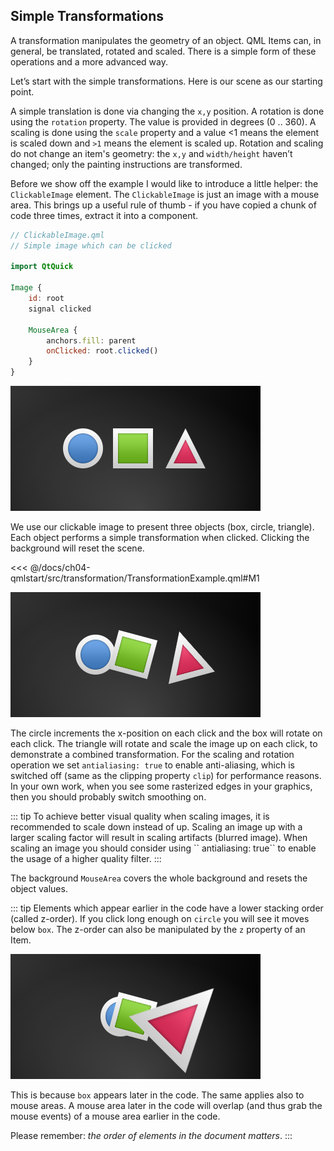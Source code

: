 ## Simple Transformations

A transformation manipulates the geometry of an object. QML Items can, in general, be translated, rotated and scaled. There is a simple form of these operations and a more advanced way.

Let’s start with the simple transformations. Here is our scene as our starting point.

A simple translation is done via changing the `x,y` position. A rotation is done using the `rotation` property. The value is provided in degrees (0 .. 360). A scaling is done using the `scale` property and a value <1 means the element is scaled down and `>1` means the element is scaled up. Rotation and scaling do not change an item's geometry: the `x,y` and `width/height` haven’t changed; only the painting instructions are transformed.

Before we show off the example I would like to introduce a little helper: the `ClickableImage` element. The `ClickableImage` is just an image with a mouse area. This brings up a useful rule of thumb - if you have copied a chunk of code three times, extract it into a component.

```qml
// ClickableImage.qml
// Simple image which can be clicked

import QtQuick

Image {
    id: root
    signal clicked

    MouseArea {
        anchors.fill: parent
        onClicked: root.clicked()
    }
}
```

![](./assets/objects.png)


We use our clickable image to present three objects (box, circle, triangle). Each object performs a simple transformation when clicked. Clicking the background will reset the scene.

<<< @/docs/ch04-qmlstart/src/transformation/TransformationExample.qml#M1

![](./assets/objects_transformed.png)

The circle increments the x-position on each click and the box will rotate on each click. The triangle will rotate and scale the image up on each click, to demonstrate a combined transformation. For the scaling and rotation operation we set `antialiasing: true` to enable anti-aliasing, which is switched off (same as the clipping property `clip`) for performance reasons.  In your own work, when you see some rasterized edges in your graphics, then you should probably switch smoothing on.

::: tip
To achieve better visual quality when scaling images, it is recommended to scale down instead of up. Scaling an image up with a larger scaling factor will result in scaling artifacts (blurred image). When scaling an image you should consider using \`\` antialiasing: true\`\` to enable the usage of a higher quality filter.
:::

The background `MouseArea` covers the whole background and resets the object values.

::: tip
Elements which appear earlier in the code have a lower stacking order (called z-order). If you click long enough on `circle` you will see it moves below `box`. The z-order can also be manipulated by the `z` property of an Item.

![](./assets/objects_overlap.png)

This is because `box` appears later in the code. The same applies also to mouse areas. A mouse area later in the code will overlap (and thus grab the mouse events) of a mouse area earlier in the code.

Please remember: *the order of elements in the document matters*.
:::

